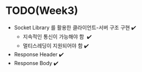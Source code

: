 # TODO(Week3)
- Socket Library 를 활용한 클라이언트-서버 구조 구현  ✔️
  - 지속적인 통신이 가능해야 함 ️   ✔️
  - 멀티스레딩이 지원되어야 함   ✔️
- Response Header   ✔️
- Response Body   ✔️